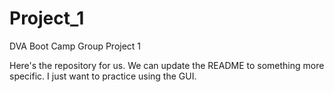 # Project_1
DVA Boot Camp Group Project 1

Here's the repository for us. We can update the README to something more specific. I just want to practice using the GUI.